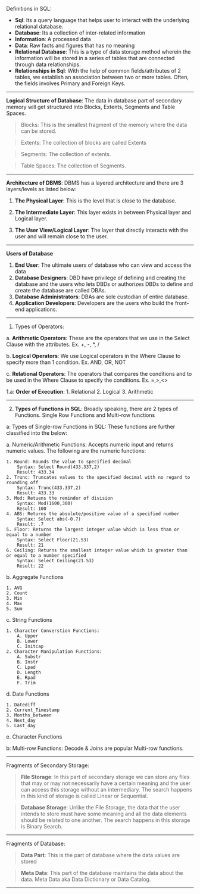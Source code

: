 Definitions in SQL: 

* **Sql**: Its a query language that helps user to interact with the underlying relational database.
* **Database**: Its a collection of inter-related information
* **Information**: A processed data
* **Data**: Raw facts and figures that has no meaning
* **Relational Database**: This is a type of data storage method wherein the information will be stored in a series of tables that are connected through data relationships.
* **Relationships in Sql**: With the help of common fields/attributes of 2 tables, we establish an association between two or more tables. Often, the fields involves Primary and Foreign Keys.

***

**Logical Structure of Database**: The data in database part of secondary memory will get structured into Blocks, Extents, Segments and Table Spaces.

> Blocks: This is the smallest fragment of the memory where the data can be stored.

> Extents: The collection of blocks are called Extents

> Segments: The collection of extents.

> Table Spaces: The collection of Segments.

***

**Architecture of DBMS**: DBMS has a layered architecture and there are 3 layers/levels as listed below: 

1. **The Physical Layer**: This is the level that is close to the database.

2. **The Intermediate Layer**: This layer exists in between Physical layer and Logical layer.

3. **The User View/Logical Layer**: The layer that directly interacts with the user and will remain close to the user.

***

**Users of Database**
1. **End User**: The ultimate users of database who can view and access the data
2. **Database Designers**: DBD have privilege of defining and creating the database and the users who lets DBDs or authorizes DBDs to define and create the database are called DBAs.
3. **Database Administrators**: DBAs are sole custodian of entire database.
4. **Application Developers**: Developers are the users who build the front-end applications.



***
1. Types of Operators: 

a. **Arithmetic Operators**: These are the operators that we use in the Select Clause with the attributes. Ex. +, -, *, /

b. **Logical Operators**: We use Logical operators in the Where Clause to specify more than 1 condition. Ex. AND, OR, NOT

c. **Relational Operators**: The operators that compares the conditions and to be used in the Where Clause to specify the conditions. Ex. =,>,<>


1.a: **Order of Execution**: 
    1. Relational
    2. Logical 
    3. Arithmetic 
***

2. **Types of Functions in SQL**: Broadly speaking, there are 2 types of Functions. Single Row Functions and Multi-row functions 

a: Types of Single-row Functions in SQL: These functions are further classified into the below: 

a. Numeric/Arithmetic Functions: Accepts numeric input and returns numeric values. The following are the numeric functions: 

    1. Round: Rounds the value to specified decimal
        Syntax: Select Round(433.337,2)
        Result: 433.34
    2. Trunc: Truncates values to the specified decimal with no regard to rounding off
        Syntax: Trunc(433.337,2)
        Result: 433.33
    3. Mod: Retuens the reminder of division
        Syntax: Mod(1600,300)
        Result: 100
    4. ABS: Returns the absolute/positive value of a specified number
        Syntax: Select abs(-0.7)
        Result: .7
    5. Floor: Returns the largest integer value which is less than or equal to a number
        Syntax: Select Floor(21.53)
        Result: 21
    6. Ceiling: Returns the smallest integer value which is greater than or equal to a number specified
        Syntax: Select Ceiling(21.53)
        Result: 22

b. Aggregate Functions

    1. AVG 
    2. Count
    3. Min
    4. Max
    5. Sum

c. String Functions

    1. Character Converstion Functions: 
        A. Upper
        B. Lower
        C. Initcap
    2. Character Manipulation Functions: 
        A. Substr
        B. Instr
        C. Lpad
        D. Length
        E. Rpad
        F. Trim

d. Date Functions

    1. Datediff
    2. Current_Timestamp
    3. Months_between
    4. Next_day
    5. Last_day

e. Character Functions  



b: Multi-row Functions: Decode & Joins are popular Multi-row functions.

***

 Fragments of Secondary Storage: 
 > **File Storage**: In this part of secondary storage we can store any files that may or may not necessarily have a certain meaning and the user can access this storage without an intermediary. The search happens in this kind of storage is called Linear or Sequential.

 > **Database Storage**: Unlike the File Storage, the data that the user intends to store must have some meaning and all the data elements should be related to one another. The search happens in this storage is Binary Search.

***
Fragments of Database: 
 > **Data Part**: This is the part of database where the data values are stored
 
 > **Meta Data**: This part of the database maintains the data about the data. Meta Data aka Data Dictionary or Data Catalog.  

 ***